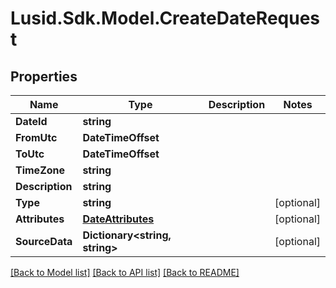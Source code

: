 # Lusid.Sdk.Model.CreateDateRequest

## Properties

Name | Type | Description | Notes
------------ | ------------- | ------------- | -------------
**DateId** | **string** |  | 
**FromUtc** | **DateTimeOffset** |  | 
**ToUtc** | **DateTimeOffset** |  | 
**TimeZone** | **string** |  | 
**Description** | **string** |  | 
**Type** | **string** |  | [optional] 
**Attributes** | [**DateAttributes**](DateAttributes.md) |  | [optional] 
**SourceData** | **Dictionary&lt;string, string&gt;** |  | [optional] 

[[Back to Model list]](../README.md#documentation-for-models) [[Back to API list]](../README.md#documentation-for-api-endpoints) [[Back to README]](../README.md)

